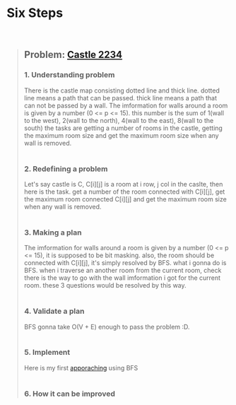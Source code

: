 # Six Steps
<br />

> ## Problem: [Castle 2234](https://www.acmicpc.net/problem/2234)
>
> ### 1. Understanding problem
>  There is the castle map consisting dotted line and thick line. dotted line means a path that can be passed.
  thick line means a path that can not be passed by a wall. The imformation for walls around a room is given by a number 
  (0 <= p <= 15). this number is the sum of 1(wall to the west), 2(wall to the north), 4(wall to the east), 8(wall to the south)
  the tasks are getting a number of rooms in the castle, getting the maximum room size 
  and get the maximum room size when any wall is removed.
> <br />
> <br />
> ### 2. Redefining a problem
>  Let's say castle is C, C[i][j] is a room at i row, j col in the caslte, then here is the task. 
  get a number of the room connected with C[i][j], get the maximum room connected C[i][j] and get the maximum
  room size when any wall is removed.
> <br />
> <br />
> ### 3. Making a plan
>  The imformation for walls around a room is given by a number (0 <= p <= 15), it is supposed to be bit masking.
  also, the room should be connected with C[i][j], it's simply resolved by BFS. what i gonna do is BFS. 
  when i traverse an another room from the current room, check there is the way to go with the wall imformation i got 
  for the current room. these 3 questions would be resolved by this way.
> <br />
> <br />
> ### 4. Validate a plan
>  BFS gonna take O(V + E) enough to pass the problem :D. 
> <br />
> <br />
> ### 5. Implement
>  Here is my first [apporaching](https://github.com/DevStevenLee/Algorithm/blob/master/BFS/Castle_2234/Castle_2234_Steven.java) using BFS
> <br /> 
> <br />
> ### 6. How it can be improved
>
>
>

